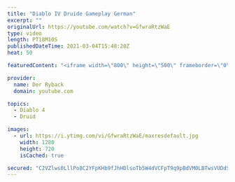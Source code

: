 ```yaml
---
title: "Diablo IV Druide Gameplay German"
excerpt: ""
originalUrl: https://youtube.com/watch?v=GfwraRtzWaE
type: video
length: PT18M10S
publishedDateTime: 2021-03-04T15:48:20Z
heat: 50

featuredContent: "<iframe width=\"800\" height=\"500\" frameborder=\"0\" src=\"https://www.youtube.com/embed/GfwraRtzWaE\" allow=\"accelerometer; autoplay; encrypted-media; gyroscope; picture-in-picture\" allowfullscreen></iframe>"

provider:
  name: Der Ryback
  domain: youtube.com

topics:
  - Diablo 4
  - Druid

images:
  - url: https://i.ytimg.com/vi/GfwraRtzWaE/maxresdefault.jpg
    width: 1280
    height: 720
    isCached: true

secured: "C2VZlws0LllPo8C2YFpKHb9fJhHDlsoTb5W4dVCFpT9q9pBdVM0LBTwsVUDdSArEI9rZVVVazhFjCcpEZCLPSJC/etFZ28WHKR+OoJSnVXkqdQju3KCls+jCNcnb7wKLYDLN7Qznyf6qIuAI3HdgFPWQaRbPATEOt/qaoAnuT9lBzXgmw41jWj5yDDOjBMY+qh1w6Eux7N2LDaveNdgspm4ETFCFoTvmFbGEV9rzMBhxk8e4JpbF1TtYGl8Chq/1d2JHVF+yJz4n0EjmxQEM3m6e9XHZVUTpL8KszP4Ru+Pm9c8OVSdQeI83yUZd2xbkBvVFh9xdEWuoiCiY9JOHI23ZfxjKcRqpft/OLWYb+XGY6i5dhOk1fZ8sDwcJB6ea6zLx4hx+/12wp/QuzwRJWtKgpTE5bAtNT8MtJFT8NRc=;j5P4+lBN9N/rHz29w8VsPw=="
---
```


